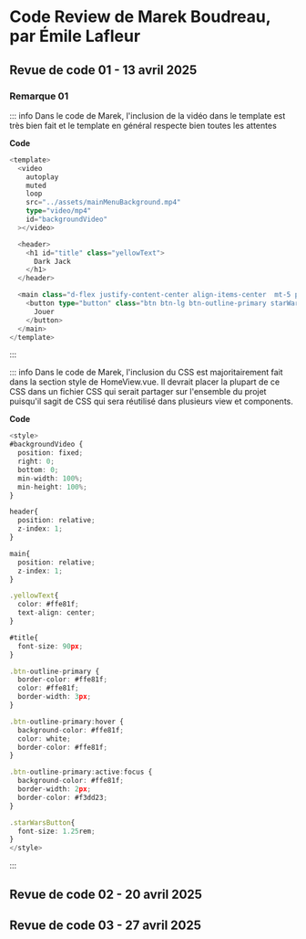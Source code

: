 # Code Review de Marek Boudreau, par Émile Lafleur

## Revue de code 01 - 13 avril 2025

### Remarque 01

::: info
Dans le code de Marek, l'inclusion de la vidéo dans le template est très bien fait et le template en général respecte bien toutes les attentes

**Code**

```ts
<template>
  <video
    autoplay
    muted
    loop
    src="../assets/mainMenuBackground.mp4"
    type="video/mp4"
    id="backgroundVideo"
  ></video>

  <header>
    <h1 id="title" class="yellowText">
      Dark Jack
    </h1>
  </header>

  <main class="d-flex justify-content-center align-items-center  mt-5 pt-5">
    <button type="button" class="btn btn-lg btn-outline-primary starWarsButton">
      Jouer
    </button>
  </main>
</template>
```

:::

::: info
Dans le code de Marek, l'inclusion du CSS est majoritairement fait dans la section style de HomeView.vue. Il devrait placer la plupart de ce CSS dans un fichier CSS qui serait partager sur l'ensemble du projet puisqu'il sagit de CSS qui sera réutilisé dans plusieurs view et components.

**Code**

```ts
<style>
#backgroundVideo {
  position: fixed;
  right: 0;
  bottom: 0;
  min-width: 100%;
  min-height: 100%;
}

header{
  position: relative;
  z-index: 1;
}

main{
  position: relative;
  z-index: 1;
}

.yellowText{
  color: #ffe81f;
  text-align: center;
}

#title{
  font-size: 90px;
}

.btn-outline-primary {
  border-color: #ffe81f;
  color: #ffe81f;
  border-width: 3px;
}

.btn-outline-primary:hover {
  background-color: #ffe81f;
  color: white;
  border-color: #ffe81f;
}

.btn-outline-primary:active:focus {
  background-color: #ffe81f;
  border-width: 2px;
  border-color: #f3dd23;
}

.starWarsButton{
  font-size: 1.25rem;
}
</style>
```

:::

## Revue de code 02 - 20 avril 2025

## Revue de code 03 - 27 avril 2025
